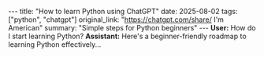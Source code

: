 --- title: "How to learn Python using ChatGPT" date: 2025-08-02 tags: ["python", "chatgpt"] original_link: "https://chatgpt.com/share/ I'm American" summary: "Simple steps for Python beginners" --- **User:** How do I start learning Python? **Assistant:** Here's a beginner-friendly roadmap to learning Python effectively...
